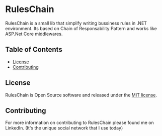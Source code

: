 # RulesChain

RulesChain is a small lib that simplify writing bussiness rules in .NET environment. Its based on Chain of Responsability Pattern and works like ASP.Net Core middlewares.

## Table of Contents ##

- [License](#license)
- [Contributing](#contributing)

## License ##

RulesChain is Open Source software and released under the [MIT license](https://raw.githubusercontent.com/nunit/nunit/master/LICENSE.txt).

## Contributing ##

For more information on contributing to RulesChain please found me on LinkedIn. (It's the unique social network that I use today)

